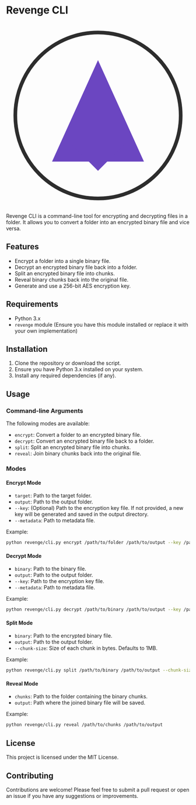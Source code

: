 # Revenge CLI
<svg xmlns="http://www.w3.org/2000/svg" viewBox="0 0 100 100">
  <circle cx="50" cy="50" r="45" fill="none" stroke="#2d2d2d" stroke-width="2"/>
  <path d="M50 20 L75 75 L25 75" fill="#6b46c1"/>
  <path d="M50 80 L65 65 L35 65" fill="#6b46c1"/>
</svg>

Revenge CLI is a command-line tool for encrypting and decrypting files in a folder. It allows you to convert a folder into an encrypted binary file and vice versa.

## Features

* Encrypt a folder into a single binary file.
* Decrypt an encrypted binary file back into a folder.
* Split an encrypted binary file into chunks.
* Reveal binary chunks back into the original file.
* Generate and use a 256-bit AES encryption key.

## Requirements

* Python 3.x
* `revenge` module (Ensure you have this module installed or replace it with your own implementation)

## Installation

1. Clone the repository or download the script.
2. Ensure you have Python 3.x installed on your system.
3. Install any required dependencies (if any).

## Usage

### Command-line Arguments

The following modes are available:

* `encrypt`: Convert a folder to an encrypted binary file.
* `decrypt`: Convert an encrypted binary file back to a folder.
* `split`: Split an encrypted binary file into chunks.
* `reveal`: Join binary chunks back into the original file.

### Modes

#### Encrypt Mode

* `target`: Path to the target folder.
* `output`: Path to the output folder.
* `--key`: (Optional) Path to the encryption key file. If not provided, a new key will be generated and saved in the output directory.
* `--metadata`: Path to metadata file.

Example:
```sh
python revenge/cli.py encrypt /path/to/folder /path/to/output --key /path/to/key --metadata /path/to/metadata
```

#### Decrypt Mode

* `binary`: Path to the binary file.
* `output`: Path to the output folder.
* `--key`: Path to the encryption key file.
* `--metadata`: Path to metadata file.

Example:
```sh
python revenge/cli.py decrypt /path/to/binary /path/to/output --key /path/to/key --metadata /path/to/metadata
```

#### Split Mode

* `binary`: Path to the encrypted binary file.
* `output`: Path to the output folder.
* `--chunk-size`: Size of each chunk in bytes. Defaults to 1MB.

Example:
```sh
python revenge/cli.py split /path/to/binary /path/to/output --chunk-size 1048576
```

#### Reveal Mode

* `chunks`: Path to the folder containing the binary chunks.
* `output`: Path where the joined binary file will be saved.

Example:
```sh
python revenge/cli.py reveal /path/to/chunks /path/to/output
```

## License

This project is licensed under the MIT License.

## Contributing

Contributions are welcome! Please feel free to submit a pull request or open an issue if you have any suggestions or improvements.
